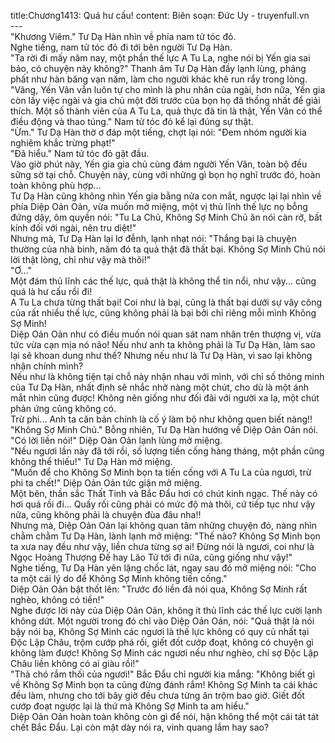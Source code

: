 title:Chương1413: Quá hư cấu!
content:
Biên soạn: Đức Uy - truyenfull.vn<br>---<br>"Khương Viêm." Tư Dạ Hàn nhìn về phía nam tử tóc đỏ.<br>Nghe tiếng, nam tử tóc đỏ đi tới bên người Tư Dạ Hàn.<br>"Ta rời đi mấy năm nay, một phần thế lực A Tu La, nghe nói bị Yến gia sai bảo, có chuyện này không?" Thanh âm Tư Dạ Hàn đầy lạnh lùng, phảng phất như hàn băng vạn năm, làm cho người khác khẽ run rẩy trong lòng.<br>"Vâng, Yến Vân vẫn luôn tự cho mình là phu nhân của ngài, hơn nữa, Yến gia còn lấy việc ngài và gia chủ một đời trước của bọn họ đã thống nhất để giải thích. Một số thành viên của A Tu La, quả thực đã tin là thật, Yến Vân có thể điều động và thao túng." Nam tử tóc đỏ kể lại đúng sự thật.<br>"Ừm." Tư Dạ Hàn thờ ơ đáp một tiếng, chợt lại nói: "Đem nhóm người kia nghiêm khắc trừng phạt!"<br>"Đã hiểu." Nam tử tóc đỏ gật đầu.<br>Vào giờ phút này, Yến gia gia chủ cùng đám người Yến Vân, toàn bộ đều sững sờ tại chỗ. Chuyện này, cùng với những gì bọn họ nghĩ trước đó, hoàn toàn không phù hợp…<br>Tư Dạ Hàn cũng không nhìn Yến gia bằng nửa con mắt, ngược lại lại nhìn về phía Diệp Oản Oản, vừa muốn mở miệng, một vị thủ lĩnh thế lực nọ bỗng đứng dậy, ôm quyền nói: "Tu La Chủ, Không Sợ Minh Chủ ăn nói càn rỡ, bất kính đối với ngài, nên tru diệt!"<br>Nhưng mà, Tư Dạ Hàn lại lơ đễnh, lạnh nhạt nói: "Thắng bại là chuyện thường của nhà binh, năm đó ta quả thật đã thất bại. Không Sợ Minh Chủ nói lời thật lòng, chỉ như vậy mà thôi!"<br>"Ơ..."<br>Một đám thủ lĩnh các thế lực, quả thật là không thể tin nổi, như vậy... cũng quá là hư cấu rồi đi!<br>A Tu La chưa từng thất bại! Coi như là bại, cũng là thất bại dưới sự vây công của rất nhiều thế lực, cũng không phải là bại bởi chỉ riêng mỗi mình Không Sợ Minh!<br>Diệp Oản Oản như có điều muốn nói quan sát nam nhân trên thượng vị, vừa tức vừa cạn mịa nó não! Nếu như anh ta không phải là Tư Dạ Hàn, làm sao lại sẽ khoan dung như thế? Nhưng nếu như là Tư Dạ Hàn, vì sao lại không nhận chính mình?<br>Nếu như là không tiện tại chỗ này nhận nhau với mình, với chỉ số thông minh của Tư Dạ Hàn, nhất định sẽ nhắc nhở nàng một chút, cho dù là một ánh mắt nhìn cũng được! Không nên giống như đối đãi với người xa lạ, một chút phản ứng cũng không có.<br>Trừ phi... Anh ta căn bản chính là cố ý làm bộ như không quen biết nàng!!<br>"Không Sợ Minh Chủ." Bỗng nhiên, Tư Dạ Hàn hướng về Diệp Oản Oản nói.<br>"Có lời liền nói!" Diệp Oản Oản lạnh lùng mở miệng.<br>"Nếu ngươi lần này đã tới rồi, số lượng tiến cống hàng tháng, một phần cũng không thể thiếu!" Tư Dạ Hàn mở miệng.<br>"Muốn để cho Không Sợ Minh bọn ta tiến cống với A Tu La của ngươi, trừ phi ta chết!" Diệp Oản Oản tức giận mở miệng.<br>Một bên, thần sắc Thất Tinh và Bắc Đẩu hơi có chút kinh ngạc. Thế này có hơi quá rồi đi... Quấy rối cũng phải có mức độ mà thôi, cứ tiếp tục như vậy nữa, cũng không phải là chuyện đùa đâu nha!!<br>Nhưng mà, Diệp Oản Oản lại không quan tâm những chuyện đó, nàng nhìn chằm chằm Tư Dạ Hàn, lành lạnh mở miệng: "Thế nào? Không Sợ Minh bọn ta xưa nay đều như vậy, liền chưa từng sợ ai! Đừng nói là ngươi, coi như là Ngọc Hoàng Thượng Đế hay Lão Tử tới đi nữa, cũng giống như vậy!"<br>Nghe tiếng, Tư Dạ Hàn yên lặng chốc lát, ngay sau đó mở miệng nói: "Cho ta một cái lý do để Không Sợ Minh không tiến cống."<br>Diệp Oản Oản bật thốt lên: "Trước đó liền đã nói qua, Không Sợ Minh rất nghèo, không có tiền!"<br>Nghe được lời này của Diệp Oản Oản, không ít thủ lĩnh các thế lực cười lạnh không dứt. Một người trong đó chỉ vào Diệp Oản Oản, nói: "Quả thật là nói bậy nói bạ, Không Sợ Minh các ngươi là thế lực không có quy củ nhất tại Độc Lập Châu, trộm cướp phá rối, giết đốt cướp đoạt, không có chuyện gì không làm được! Không Sợ Minh các ngươi nếu như nghèo, chỉ sợ Độc Lập Châu liền không có ai giàu rồi!"<br>"Thả chó rắm thối của ngươi!" Bắc Đẩu chỉ người kia mắng: "Không biết gì về Không Sợ Minh bọn ta cũng đừng đánh rắm! Không Sợ Minh ta cái khác đều làm, nhưng cho tới bây giờ đều chưa từng ăn trộm bao giờ. Giết đốt cướp đoạt ngược lại là thứ mà Không Sợ Minh ta am hiểu."<br>Diệp Oản Oản hoàn toàn không còn gì để nói, hận không thể một cái tát tát chết Bắc Đẩu. Lại còn mặt dày nói ra, vinh quang lắm hay sao?